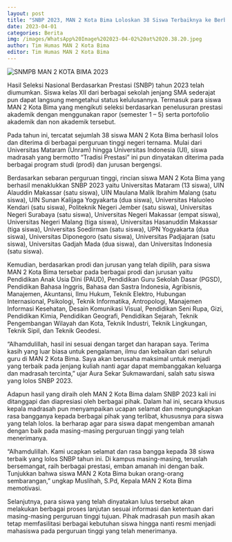 ```yaml
---
layout: post
title: "SNBP 2023, MAN 2 Kota Bima Loloskan 38 Siswa Terbaiknya ke Berbagai Perguruan Tinggi Ternama"
date: 2023-04-01
categories: Berita
img: /images/WhatsApp%20Image%202023-04-02%20at%2020.38.20.jpeg
author: Tim Humas MAN 2 Kota Bima
editor: Tim Humas MAN 2 Kota Bima
---
```


![SNMPB MAN 2 KOTA BIMA 2023](https://user-images.githubusercontent.com/124013543/229354418-68208d9e-eae1-42f2-8a8c-46961d694c5a.jpg)

Hasil Seleksi Nasional Berdasarkan Prestasi (SNBP) tahun 2023 telah diumumkan. Siswa kelas XII dari berbagai sekolah jenjang SMA sederajat pun dapat langsung mengetahui status kelulusannya. Termasuk para siswa MAN 2 Kota Bima yang mengikuti seleksi berdasarkan penelusuran prestasi akademik dengan menggunakan rapor (semester 1 – 5) serta portofolio akademik dan non akademik tersebut.


Pada tahun ini, tercatat sejumlah 38 siswa MAN 2 Kota Bima berhasil lolos dan diterima di berbagai perguruan tinggi negeri ternama. Mulai dari Universitas Mataram (Unram) hingga Universitas Indonesia (UI), siswa madrasah yang bermotto “Tradisi Prestasi” ini pun dinyatakan diterima pada berbagai program studi (prodi) dan jurusan bergengsi.


Berdasarkan sebaran perguruan tinggi, rincian siswa MAN 2 Kota Bima yang berhasil menaklukkan SNBP 2023 yaitu Universitas Mataram (13 siswa), UIN Alauddin Makassar (satu siswa), UIN Maulana Malik Ibrahim Malang (satu siswa), UIN Sunan Kalijaga Yogyakarta (dua siswa), Universitas Haluoleo Kendari (satu siswa), Politeknik Negeri Jember (satu siswa), Universitas Negeri Surabaya (satu siswa), Universitas Negeri Makassar (empat siswa), Universitas Negeri Malang (tiga siswa), Universitas Hasanuddin Makassar (tiga siswa), Universitas Soedirman (satu siswa), UPN Yogyakarta (dua siswa), Universitas Diponegoro (satu siswa), Universitas Padjajaran (satu siswa), Universitas Gadjah Mada (dua siswa), dan Universitas Indonesia (satu siswa).


Kemudian, berdasarkan prodi dan jurusan yang telah dipilih, para siswa MAN 2 Kota Bima tersebar pada berbagai prodi dan jurusan yaitu Pendidikan Anak Usia Dini (PAUD), Pendidikan Guru Sekolah Dasar (PGSD), Pendidikan Bahasa Inggris, Bahasa dan Sastra Indonesia, Agribisnis, Manajemen, Akuntansi, Ilmu Hukum, Teknik Elektro, Hubungan Internasional, Psikologi, Teknik Informatika, Antropologi, Manajemen Informasi Kesehatan, Desain Komunikasi Visual, Pendidikan Seni Rupa, Gizi, Pendidikan Kimia, Pendidikan Geografi, Pendidikan Sejarah, Teknik Pengembangan Wilayah dan Kota, Teknik Industri, Teknik Lingkungan, Teknik Sipil, dan Teknik Geodesi.


“Alhamdulillah, hasil ini sesuai dengan target dan harapan saya. Terima kasih yang luar biasa untuk pengalaman, ilmu dan kebaikan dari seluruh guru di MAN 2 Kota Bima. Saya akan berusaha maksimal untuk menjadi yang terbaik pada jenjang kuliah nanti agar dapat membanggakan keluarga dan madrasah tercinta,” ujar Aura Sekar Sukmawardani, salah satu siswa yang lolos SNBP 2023.


Adapun hasil yang diraih oleh MAN 2 Kota Bima dalam SNBP 2023 kali ini ditanggapi dan diapresiasi oleh berbagai pihak. Dalam hal ini, secara khusus kepala madrasah pun menyampaikan ucapan selamat dan mengungkapkan rasa bangganya kepada berbagai pihak yang terlibat, khususnya para siswa yang telah lolos. Ia berharap agar para siswa dapat mengemban amanah dengan baik pada masing-masing perguruan tinggi yang telah menerimanya.


“Alhamdulillah. Kami ucapkan selamat dan rasa bangga kepada 38 siswa terbaik yang lolos SNBP tahun ini. Di kampus masing-masing, teruslah bersemangat, raih berbagai prestasi, emban amanah ini dengan baik. Tunjukkan bahwa siswa MAN 2 Kota Bima bukan orang-orang sembarangan,” ungkap Muslihah, S.Pd, Kepala MAN 2 Kota Bima memotivasi.


Selanjutnya, para siswa yang telah dinyatakan lulus tersebut akan melakukan berbagai proses lanjutan sesuai informasi dan ketentuan dari masing-masing perguruan tinggi tujuan. Pihak madrasah pun masih akan tetap memfasilitasi berbagai kebutuhan siswa hingga nanti resmi menjadi mahasiswa pada perguruan tinggi yang telah menerimanya.

